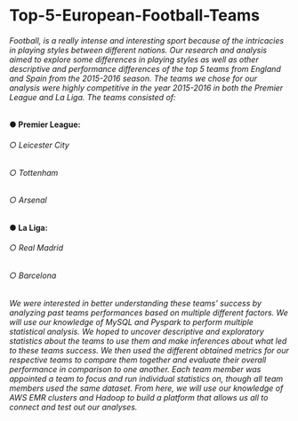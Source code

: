 # Top-5-European-Football-Teams
###### Football, is a really intense and interesting sport because of the intricacies in playing styles between different nations. Our research and analysis aimed to explore some differences in playing styles as well as other descriptive and performance differences of the top 5 teams from England and Spain from the 2015-2016 season. The teams we chose for our analysis were highly competitive in the year 2015-2016 in both the Premier League and La Liga. The teams consisted of:
#### ● Premier League:
######  ○ Leicester City
######  ○ Tottenham
######  ○ Arsenal 
#### ● La Liga:
######  ○ Real Madrid
######  ○ Barcelona
###### We were interested in better understanding these teams’ success by analyzing past teams performances based on multiple different factors. We will use our knowledge of MySQL and Pyspark to perform multiple statistical analysis. We hoped to uncover descriptive and exploratory statistics about the teams to use them and make inferences about what led to these teams success. We then used the different obtained metrics for our respective teams to compare them together and evaluate their overall performance in comparison to one another. Each team member was appointed a team to focus and run individual statistics on, though all team members used the same dataset. From here, we will use our knowledge of AWS EMR clusters and Hadoop to build a platform that allows us all to connect and test out our analyses.
